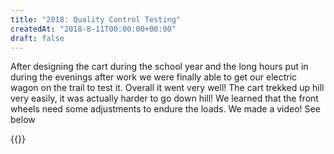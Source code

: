 ```yaml
---
title: "2018: Quality Control Testing"
createdAt: "2018-8-11T00:00:00+00:00"
draft: false
---
```

After designing the cart during the school year and the long hours put in during the evenings after work we were finally able to get our electric wagon on the trail to test it. Overall it went very well! The cart trekked up hill very easily, it was actually harder to go down hill! We learned that the front wheels need some adjustments to endure the loads. We made a video! See below

{{<youtube XI6oQuEOxM4>}}